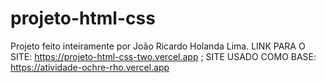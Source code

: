 # projeto-html-css
Projeto feito inteiramente por João Ricardo Holanda Lima. LINK PARA O SITE: https://projeto-html-css-two.vercel.app ; SITE USADO COMO BASE: https://atividade-ochre-rho.vercel.app